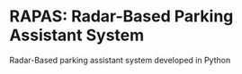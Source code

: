 # RAPAS: Radar-Based Parking Assistant System
 Radar-Based parking assistant system developed in Python
